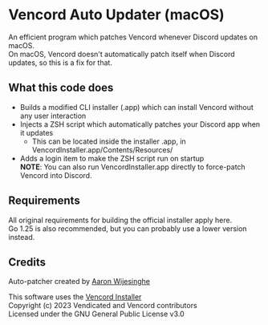 # Vencord Auto Updater (macOS)
An efficient program which patches Vencord whenever Discord updates on macOS.</br>
On macOS, Vencord doesn't automatically patch itself when Discord updates, so this is a fix for that.

## What this code does
- Builds a modified CLI installer (.app) which can install Vencord without any user interaction
- Injects a ZSH script which automatically patches your Discord app when it updates
    - This can be located inside the installer .app, in VencordInstaller.app/Contents/Resources/
- Adds a login item to make the ZSH script run on startup</br>
**NOTE**: You can also run VencordInstaller.app directly to force-patch Vencord into Discord.

## Requirements
All original requirements for building the official installer apply here.</br>
Go 1.25 is also recommended, but you can probably use a lower version instead.

## Credits
Auto-patcher created by [Aaron Wijesinghe](https://github.com/introvertednoob)

This software uses the [Vencord Installer](https://github.com/Vencord/Installer)</br>
Copyright (c) 2023 Vendicated and Vencord contributors</br>
Licensed under the GNU General Public License v3.0</br>
